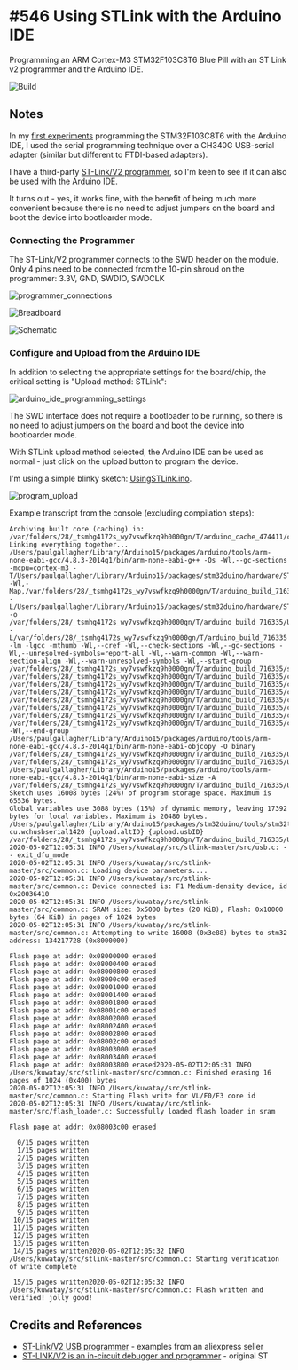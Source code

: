 # #546 Using STLink with the Arduino IDE

Programming an ARM Cortex-M3 STM32F103C8T6 Blue Pill with an ST Link v2 programmer and the Arduino IDE.

![Build](./assets/UsingSTLink_build.jpg?raw=true)

## Notes

In my [first experiments](../) programming the STM32F103C8T6 with the Arduino IDE, I used the serial
programming technique over a CH340G USB-serial adapter (similar but different to FTDI-based adapters).

I have a third-party [ST-Link/V2 programmer](https://www.aliexpress.com/item/32867333890.html), so I'm keen to see if it can also be used
with the Arduino IDE.

It turns out - yes, it works fine, with the benefit of being much more convenient because there is no need
to adjust jumpers on the board and boot the device into bootloarder mode.

### Connecting the Programmer

The ST-Link/V2 programmer connects to the SWD header on the module.
Only 4 pins need to be connected from the 10-pin shroud on the programmer: 3.3V, GND, SWDIO, SWDCLK

![programmer_connections](./assets/programmer_connections.jpg?raw=true)

![Breadboard](./assets/UsingSTLink_bb.jpg?raw=true)

![Schematic](./assets/UsingSTLink_schematic.jpg?raw=true)

### Configure and Upload from the Arduino IDE

In addition to selecting the appropriate settings for the board/chip, the critical setting is "Upload method: STLink":

![arduino_ide_programming_settings](./assets/arduino_ide_programming_settings.png?raw=true)

The SWD interface does not require a bootloader to be running, so there is no need
to adjust jumpers on the board and boot the device into bootloarder mode.

With STLink upload method selected, the Arduino IDE can be used as normal - just click on the upload button to program the device.

I'm using a simple blinky sketch: [UsingSTLink.ino](./UsingSTLink.ino).

![program_upload](./assets/program_upload.png?raw=true)

Example transcript from the console (excluding compilation steps):

```
Archiving built core (caching) in: /var/folders/28/_tsmhg4172s_wy7vswfkzq9h0000gn/T/arduino_cache_474411/core/core_33a28a35d5be94a4487e04df0719a759.a
Linking everything together...
/Users/paulgallagher/Library/Arduino15/packages/arduino/tools/arm-none-eabi-gcc/4.8.3-2014q1/bin/arm-none-eabi-g++ -Os -Wl,--gc-sections -mcpu=cortex-m3 -T/Users/paulgallagher/Library/Arduino15/packages/stm32duino/hardware/STM32F1/2018.4.29/variants/generic_stm32f103c/ld/jtag_c8.ld -Wl,-Map,/var/folders/28/_tsmhg4172s_wy7vswfkzq9h0000gn/T/arduino_build_716335/UsingSTLink.ino.map -L/Users/paulgallagher/Library/Arduino15/packages/stm32duino/hardware/STM32F1/2018.4.29/variants/generic_stm32f103c/ld -o /var/folders/28/_tsmhg4172s_wy7vswfkzq9h0000gn/T/arduino_build_716335/UsingSTLink.ino.elf -L/var/folders/28/_tsmhg4172s_wy7vswfkzq9h0000gn/T/arduino_build_716335 -lm -lgcc -mthumb -Wl,--cref -Wl,--check-sections -Wl,--gc-sections -Wl,--unresolved-symbols=report-all -Wl,--warn-common -Wl,--warn-section-align -Wl,--warn-unresolved-symbols -Wl,--start-group /var/folders/28/_tsmhg4172s_wy7vswfkzq9h0000gn/T/arduino_build_716335/sketch/UsingSTLink.ino.cpp.o /var/folders/28/_tsmhg4172s_wy7vswfkzq9h0000gn/T/arduino_build_716335/core/wirish/start.S.o /var/folders/28/_tsmhg4172s_wy7vswfkzq9h0000gn/T/arduino_build_716335/core/wirish/start_c.c.o /var/folders/28/_tsmhg4172s_wy7vswfkzq9h0000gn/T/arduino_build_716335/core/wirish/syscalls.c.o /var/folders/28/_tsmhg4172s_wy7vswfkzq9h0000gn/T/arduino_build_716335/core/board.cpp.o /var/folders/28/_tsmhg4172s_wy7vswfkzq9h0000gn/T/arduino_build_716335/core/wirish/boards.cpp.o /var/folders/28/_tsmhg4172s_wy7vswfkzq9h0000gn/T/arduino_build_716335/core/wirish/boards_setup.cpp.o /var/folders/28/_tsmhg4172s_wy7vswfkzq9h0000gn/T/arduino_build_716335/core/core.a -Wl,--end-group
/Users/paulgallagher/Library/Arduino15/packages/arduino/tools/arm-none-eabi-gcc/4.8.3-2014q1/bin/arm-none-eabi-objcopy -O binary /var/folders/28/_tsmhg4172s_wy7vswfkzq9h0000gn/T/arduino_build_716335/UsingSTLink.ino.elf /var/folders/28/_tsmhg4172s_wy7vswfkzq9h0000gn/T/arduino_build_716335/UsingSTLink.ino.bin
/Users/paulgallagher/Library/Arduino15/packages/arduino/tools/arm-none-eabi-gcc/4.8.3-2014q1/bin/arm-none-eabi-size -A /var/folders/28/_tsmhg4172s_wy7vswfkzq9h0000gn/T/arduino_build_716335/UsingSTLink.ino.elf
Sketch uses 16008 bytes (24%) of program storage space. Maximum is 65536 bytes.
Global variables use 3088 bytes (15%) of dynamic memory, leaving 17392 bytes for local variables. Maximum is 20480 bytes.
/Users/paulgallagher/Library/Arduino15/packages/stm32duino/tools/stm32tools/2018.4.29/macosx/stlink_upload cu.wchusbserial1420 {upload.altID} {upload.usbID} /var/folders/28/_tsmhg4172s_wy7vswfkzq9h0000gn/T/arduino_build_716335/UsingSTLink.ino.bin
2020-05-02T12:05:31 INFO /Users/kuwatay/src/stlink-master/src/usb.c: -- exit_dfu_mode
2020-05-02T12:05:31 INFO /Users/kuwatay/src/stlink-master/src/common.c: Loading device parameters....
2020-05-02T12:05:31 INFO /Users/kuwatay/src/stlink-master/src/common.c: Device connected is: F1 Medium-density device, id 0x20036410
2020-05-02T12:05:31 INFO /Users/kuwatay/src/stlink-master/src/common.c: SRAM size: 0x5000 bytes (20 KiB), Flash: 0x10000 bytes (64 KiB) in pages of 1024 bytes
2020-05-02T12:05:31 INFO /Users/kuwatay/src/stlink-master/src/common.c: Attempting to write 16008 (0x3e88) bytes to stm32 address: 134217728 (0x8000000)

Flash page at addr: 0x08000000 erased
Flash page at addr: 0x08000400 erased
Flash page at addr: 0x08000800 erased
Flash page at addr: 0x08000c00 erased
Flash page at addr: 0x08001000 erased
Flash page at addr: 0x08001400 erased
Flash page at addr: 0x08001800 erased
Flash page at addr: 0x08001c00 erased
Flash page at addr: 0x08002000 erased
Flash page at addr: 0x08002400 erased
Flash page at addr: 0x08002800 erased
Flash page at addr: 0x08002c00 erased
Flash page at addr: 0x08003000 erased
Flash page at addr: 0x08003400 erased
Flash page at addr: 0x08003800 erased2020-05-02T12:05:31 INFO /Users/kuwatay/src/stlink-master/src/common.c: Finished erasing 16 pages of 1024 (0x400) bytes
2020-05-02T12:05:31 INFO /Users/kuwatay/src/stlink-master/src/common.c: Starting Flash write for VL/F0/F3 core id
2020-05-02T12:05:31 INFO /Users/kuwatay/src/stlink-master/src/flash_loader.c: Successfully loaded flash loader in sram

Flash page at addr: 0x08003c00 erased

  0/15 pages written
  1/15 pages written
  2/15 pages written
  3/15 pages written
  4/15 pages written
  5/15 pages written
  6/15 pages written
  7/15 pages written
  8/15 pages written
  9/15 pages written
 10/15 pages written
 11/15 pages written
 12/15 pages written
 13/15 pages written
 14/15 pages written2020-05-02T12:05:32 INFO /Users/kuwatay/src/stlink-master/src/common.c: Starting verification of write complete

 15/15 pages written2020-05-02T12:05:32 INFO /Users/kuwatay/src/stlink-master/src/common.c: Flash written and verified! jolly good!

```

## Credits and References

* [ST-Link/V2 USB programmer](https://www.aliexpress.com/item/32867333890.html) - examples from an aliexpress seller
* [ST-LINK/V2 is an in-circuit debugger and programmer](https://www.st.com/en/development-tools/st-link-v2.html) - original ST
